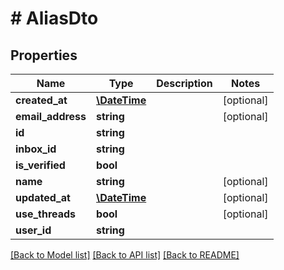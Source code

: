 # # AliasDto

## Properties

Name | Type | Description | Notes
------------ | ------------- | ------------- | -------------
**created_at** | [**\DateTime**](\DateTime.md) |  | [optional] 
**email_address** | **string** |  | [optional] 
**id** | **string** |  | 
**inbox_id** | **string** |  | 
**is_verified** | **bool** |  | 
**name** | **string** |  | [optional] 
**updated_at** | [**\DateTime**](\DateTime.md) |  | [optional] 
**use_threads** | **bool** |  | [optional] 
**user_id** | **string** |  | 

[[Back to Model list]](../../README.md#documentation-for-models) [[Back to API list]](../../README.md#documentation-for-api-endpoints) [[Back to README]](../../README.md)


